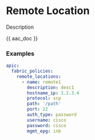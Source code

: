 # Remote Location

Description

{{ aac_doc }}
### Examples

```yaml
apic:
  fabric_policies:
    remote_locations:
      - name: remote1
        description: desc1
        hostname_ip: 1.2.3.4
        protocol: scp
        path: '/path'
        port: 22
        auth_type: password
        username: cisco
        password: cisco
        mgmt_epg: inb
```
